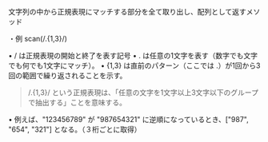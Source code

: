 文字列の中から正規表現にマッチする部分を全て取り出し、配列として返すメソッド

・例
scan(/.{1,3}/) 

•	/ は正規表現の開始と終了を表す記号
•	. は任意の1文字を表す（数字でも文字でも何でも1文字にマッチ）。
•	{1,3} は直前のパターン（ここでは .）が1回から3回の範囲で繰り返されることを示す。

> /.{1,3}/ という正規表現は、「任意の文字を1文字以上3文字以下のグループで抽出する」ことを意味する。

•	例えば、"123456789" が "987654321" に逆順になっているとき、["987", "654", "321"] となる。（３桁ごとに取得）


